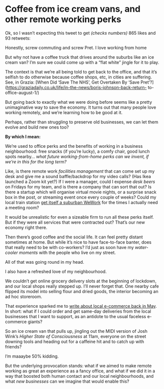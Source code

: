 # Coffee from ice cream vans, and other remote working perks

Ok, so I wasn’t expecting this tweet to get _(checks numbers)_ 865 likes and
93 retweets:

Honestly, screw commuting and screw Pret. I love working from home

But why not have a coffee truck that drives around the suburbs like an ice
cream van? I’m sure we could come up with a “flat white” jingle for it to
play.

The context is that we’re all being told to get back to the office, and that
it’s selfish to do otherwise because coffee shops, etc, in cities are
suffering. See, in Grazia: [When Did ‘Save The NHS’, Get Overtaken By ‘Save
Pret’?](https://graziadaily.co.uk/life/in-the-news/boris-johnson-back-return-
to-office-august-1/)

But going back to exactly what we were doing before seems like a pretty
unimaginative way to save the economy. It turns out that many people love
working remotely, and we’re learning how to be good at it.

Perhaps, rather than struggling to preserve old businesses, we can let them
evolve and build new ones too?

**By which I mean:**

We’re used to office perks and the benefits of working in a business
neighbourhood: free snacks (if you’re lucky), a comfy chair, good lunch spots
nearby… _what future working-from-home perks can we invent, if we’re in this
for the long term?_

Like, is there remote work _facilities management_ that can come set up my
desk and give me a sound baffle/backdrop for my video calls? (Has Ikea
launched a Zoom kit yet?) If I were a manager, could I expense _desk beers_ on
Fridays for my team, and is there a company that can sort that out? Is there a
startup which will organise virtual movie nights, or a surprise snack box in
the post, or streaming event once every couple of weeks? Could my local train
station [get itself a suburban WeWork](/home/2020/04/13/empty_office_space)
for the times I actually need a meeting room?

It would be unrealistic for even a sizeable firm to run all these perks
itself. But if they were all services that were contracted out? That’s our new
economy right there.

Then there’s good coffee and the social life. It can feel pretty distant
sometimes at home. But while it’s nice to have face-to-face banter, does that
really need to be with co-workers? I’d just as soon have my _water-cooler
moments_ with the people who live on my street.

All of that was going round in my head.

I also have a refreshed love of my neighbourhood.

We couldn’t get online grocery delivery slots at the beginning of lockdown,
and our local shops really stepped up. I’ll never forget that. One nearby cafe
flipped its model into selling flour and dried goods, the interior becoming an
ad hoc storeroom.

That experience sparked me to [write about local e-commerce back in
May](/home/2020/05/28/grocery_shopping). In short: what if I could order and
get same-day deliveries from the local businesses that I want to support, as
an antidote to the usual faceless e-commerce giants?

So an ice cream van that pulls up, jingling out the MIDI version of Josh
Wink’s _Higher State of Consciousness_ at 11am, everyone on the street downing
tools and heading out for a caffeine hit and to catch up with friends?

I’m maaaybe 50% kidding.

But the underlying provocation stands: what if we aimed to make remote working
as great an experience as a fancy office, and what if we did it in a way that
boosted both human contact and our local neighbourhoods, and what _new
businesses_ can we imagine that would enable this?
